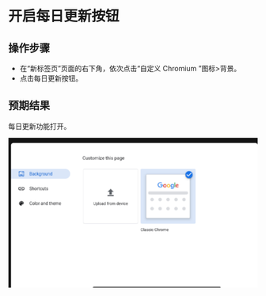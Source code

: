 # 开启每日更新按钮

## 操作步骤

- 在“新标签页”页面的右下角，依次点击“自定义 Chromium ”图标>背景。
- 点击每日更新按钮。

## 预期结果

每日更新功能打开。

![开启每日更新按钮-1](./img/开启每日更新按钮-1.png)
